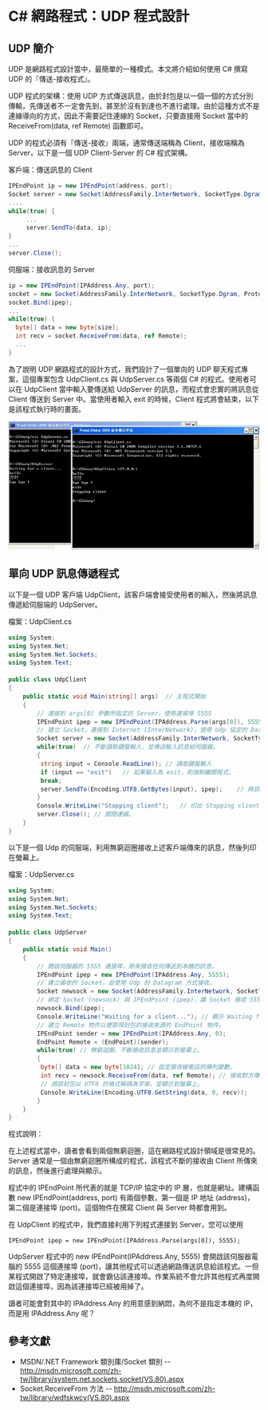 # C# 網路程式：UDP 程式設計

## UDP 簡介

UDP 是網路程式設計當中，最簡單的一種模式。本文將介紹如何使用 C# 撰寫 UDP 的『傳送-接收程式』。

UDP 程式的架構：使用 UDP 方式傳送訊息，由於封包是以一個一個的方式分別傳輸，先傳送者不一定會先到，甚至於沒有到達也不進行處理。由於這種方式不是連線導向的方式，因此不需要記住連線的 Socket，只要直接用 Socket 當中的 ReceiveFrom(data, ref Remote) 函數即可。

UDP 的程式必須有『傳送-接收』兩端，通常傳送端稱為 Client，接收端稱為 Server，以下是一個 UDP Client-Server 的 C# 程式架構。

客戶端：傳送訊息的 Client

```CS
IPEndPoint ip = new IPEndPoint(address, port);
Socket server = new Socket(AddressFamily.InterNetwork, SocketType.Dgram, ProtocolType.Udp);
....
while(true) {
     ...
     server.SendTo(data, ip);
}
...
server.Close();
```

伺服端：接收訊息的 Server

```CS
ip = new IPEndPoint(IPAddress.Any, port);
socket = new Socket(AddressFamily.InterNetwork, SocketType.Dgram, ProtocolType.Udp);
socket.Bind(ipep);
...
while(true) {
  byte[] data = new byte[size];
  int recv = socket.ReceiveFrom(data, ref Remote);
  ...
}
```

為了說明 UDP 網路程式的設計方式，我們設計了一個單向的 UDP 聊天程式專案，這個專案包含 UdpClient.cs 與 UdpServer.cs 等兩個 C# 的程式。使用者可以在 UdpClient 當中輸入要傳送給 UdpServer 的訊息，而程式會忠實的將訊息從 Client 傳送到 Server 中。當使用者輸入 exit 的時候，Client 程式將會結束，以下是該程式執行時的畫面。

![圖一、單向的 UDP 聊天專案的執行畫面](../img/CSharpUdpScreen.jpg)

## 單向 UDP 訊息傳遞程式

以下是一個 UDP 客戶端 UdpClient，該客戶端會接受使用者的輸入，然後將訊息傳遞給伺服端的 UdpServer。

檔案：UdpClient.cs

```CS
using System;
using System.Net;
using System.Net.Sockets;
using System.Text;

public class UdpClient
{
    public static void Main(string[] args)	// 主程式開始
    {
    	// 連接到 args[0] 參數所指定的 Server，使用連接埠 5555
    	IPEndPoint ipep = new IPEndPoint(IPAddress.Parse(args[0]), 5555);
    	// 建立 Socket，連接到 Internet (InterNetwork)，使用 Udp 協定的 Datagram 方式 (Dgram)。
    	Socket server = new Socket(AddressFamily.InterNetwork, SocketType.Dgram, ProtocolType.Udp);
    	while(true)	 // 不斷讀取鍵盤輸入，並傳送輸入訊息給伺服器。
    	{
    	 string input = Console.ReadLine();	// 讀取鍵盤輸入
    	 if (input == "exit")	// 如果輸入為 exit，則強制離開程式。
    	 break;
    	 server.SendTo(Encoding.UTF8.GetBytes(input), ipep);	// 將訊息以 UTF8 的方式編碼後傳出。
    	}
    	Console.WriteLine("Stopping client");	// 印出 Stopping client 訊息。
    	server.Close();	// 關閉連線。
    }
}
```

以下是一個 Udp 的伺服端，利用無窮迴圈接收上述客戶端傳來的訊息，然後列印在螢幕上。

檔案：UdpServer.cs

```CS
using System;
using System.Net;
using System.Net.Sockets;
using System.Text;

public class UdpServer
{
    public static void Main()
    {
    	// 開啟伺服器的 5555 連接埠，用來接收任何傳送到本機的訊息。
    	IPEndPoint ipep = new IPEndPoint(IPAddress.Any, 5555);
    	// 建立接收的 Socket，並使用 Udp 的 Datagram 方式接收。
    	Socket newsock = new Socket(AddressFamily.InterNetwork, SocketType.Dgram, ProtocolType.Udp);
    	// 綁定 Socket (newsock) 與 IPEndPoint (ipep)，讓 Socket 接收 5555 埠的訊息。
    	newsock.Bind(ipep);
    	Console.WriteLine("Waiting for a client..."); // 顯示 Waiting for client ...。
    	// 建立 Remote 物件以便取得封包的接收來源的 EndPoint 物件。
    	IPEndPoint sender = new IPEndPoint(IPAddress.Any, 0); 
    	EndPoint Remote = (EndPoint)(sender);
    	while(true) // 無窮迴圈，不斷接收訊息並顯示到螢幕上。
    	{
    	 byte[] data = new byte[1024]; // 設定接收緩衝區的陣列變數。
    	 int recv = newsock.ReceiveFrom(data, ref Remote); // 接收對方傳來的封包。
    	 // 將該封包以 UTF8 的格式解碼為字串，並顯示到螢幕上。
    	 Console.WriteLine(Encoding.UTF8.GetString(data, 0, recv)); 
    	}
    }
}
```

程式說明：

在上述程式當中，讀者會看到兩個無窮迴圈，這在網路程式設計領域是很常見的。Server 通常是一個由無窮迴圈所構成的程式，該程式不斷的接收由 Client 所傳來的訊息，然後進行處理與顯示。

程式中的 IPEndPoint 所代表的就是 TCP/IP 協定中的 IP 層，也就是網址。建構函數 new IPEndPoint(address, port) 有兩個參數，第一個是 IP 地址 (address)，第二個是連接埠 (port)。這個物件在撰寫 Client 與 Server 時都會用到。

在 UdpClient 的程式中，我們直接利用下列程式連接到 Server，您可以使用

    IPEndPoint ipep = new IPEndPoint(IPAddress.Parse(args[0]), 5555);

UdpServer 程式中的 new IPEndPoint(IPAddress.Any, 5555) 會開啟該伺服器電腦的 5555 這個連接埠 (port)，讓其他程式可以透過網路傳送訊息給該程式。一但某程式開啟了特定連接埠，就會霸佔該連接埠。作業系統不會允許其他程式再度開啟這個連接埠，因為該連接埠已經被用掉了。

讀者可能會對其中的 IPAddress.Any 的用意感到納悶，為何不是指定本機的 IP，而是用 IPAddress.Any 呢？

## 參考文獻
* MSDN/.NET Framework 類別庫/Socket 類別 -- <http://msdn.microsoft.com/zh-tw/library/system.net.sockets.socket(VS.80).aspx>
* Socket.ReceiveFrom 方法 -- <http://msdn.microsoft.com/zh-tw/library/wdfskwcy(VS.80).aspx>

